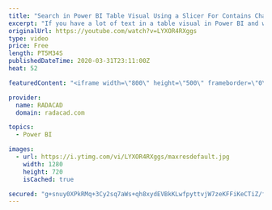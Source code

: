 ```yaml
---
title: "Search in Power BI Table Visual Using a Slicer For Contains Character Criteria"
excerpt: "If you have a lot of text in a table visual in Power BI and want to search to find all texts with a specific character in it, I have a solution for you. You can have an alphabet slicer and use it to filter the table visual, the trick is to combine it with a measure and use it as a parameter table. let's"
originalUrl: https://youtube.com/watch?v=LYXOR4RXggs
type: video
price: Free
length: PT5M34S
publishedDateTime: 2020-03-31T23:11:00Z
heat: 52

featuredContent: "<iframe width=\"800\" height=\"500\" frameborder=\"0\" src=\"https://www.youtube.com/embed/LYXOR4RXggs\" allow=\"accelerometer; autoplay; encrypted-media; gyroscope; picture-in-picture\" allowfullscreen></iframe>"

provider:
  name: RADACAD
  domain: radacad.com

topics:
  - Power BI

images:
  - url: https://i.ytimg.com/vi/LYXOR4RXggs/maxresdefault.jpg
    width: 1280
    height: 720
    isCached: true

secured: "g+snuy0XPkRMq+3Cy2sq7aWs+qh8xydEVBkKLwfpyttvjW7zeKFFiKeCTiZ/fL4DiOVjIuIPEiA1EyoVBiWPLCsqcN9qL1yIhgTj08toG2Hdp3pHlC/fSvFNnpaRYqGfmuTfgjEeuVnSReRzThgOoTm1iKU2rLt4cVbVABppiuO/K1Tc/kgAOiYh0Ty6ErPFKpGqOaOIJtxav8D51gvA9RoboddI/fauy5kFZNJYLR81zXKpeCedxrVEW6SYai1hbJiggFVc4sUywRgxF+73IEa2lKLuoSiSAnmkCE9gB5QQzWOfiAsFwhipP+z70QpjybRvreHuV2hkaxZGU3k3e3C3AKxp9SuA/ol4/D3Dyr8KpWMpimtyT7ijIu959SWQobt5B1tQ4t2Nhpa6ifKZx+8rcKZLPLmqacHO70P+Cis=;28KF4jbMiNC+NqyXJH9SaA=="
---
```


